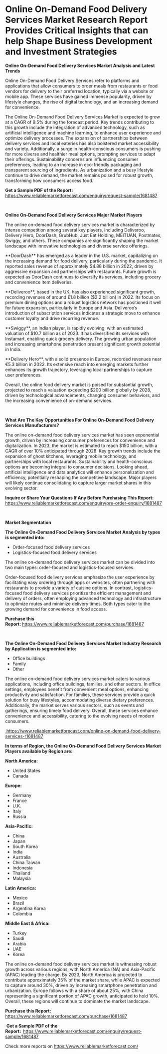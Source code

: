 <p><h1>Online On-Demand Food Delivery Services Market Research Report Provides Critical Insights that can help Shape Business Development and Investment Strategies</h1></p><p><strong>Online On-Demand Food Delivery Services Market Analysis and Latest Trends</strong></p>
<p><p>Online On-Demand Food Delivery Services refer to platforms and applications that allow consumers to order meals from restaurants or food vendors for delivery to their preferred location, typically via a website or mobile app. These services have gained immense popularity, driven by lifestyle changes, the rise of digital technology, and an increasing demand for convenience. </p><p>The Online On-Demand Food Delivery Services Market is expected to grow at a CAGR of 9.5% during the forecast period. Key trends contributing to this growth include the integration of advanced technology, such as artificial intelligence and machine learning, to enhance user experience and optimize delivery processes. The expansion of partnerships between delivery services and local eateries has also bolstered market accessibility and variety. Additionally, a surge in health-conscious consumers is pushing for more diverse and healthier meal options, prompting services to adapt their offerings. Sustainability concerns are influencing consumer preferences, leading to an increase in eco-friendly packaging and transparent sourcing of ingredients. As urbanization and a busy lifestyle continue to drive demand, the market remains poised for robust growth, transforming how consumers access food.</p></p>
<p><strong>Get a Sample PDF of the Report:&nbsp;</strong> <a href="https://www.reliablemarketforecast.com/enquiry/request-sample/1681487?utm_campaign=2397&utm_medium=2&utm_source=Github&utm_content=ia&utm_term=24032025&utm_id=online-on-demand-food-delivery-services">https://www.reliablemarketforecast.com/enquiry/request-sample/1681487</a></p>
<p>&nbsp;</p>
<p><strong>Online On-Demand Food Delivery Services Major Market Players</strong></p>
<p><p>The online on-demand food delivery services market is characterized by intense competition among several key players, including Deliveroo, Delivery Hero, DoorDash, GrubHub, Just Eat Holding, MEITUAN, Postmates, Swiggy, and others. These companies are significantly shaping the market landscape with innovative technologies and diverse service offerings.</p><p>**DoorDash** has emerged as a leader in the U.S. market, capitalizing on the increasing demand for food delivery, particularly during the pandemic. It reported sales revenue of approximately $4.88 billion in 2022, driven by aggressive expansion and partnerships with restaurants. Future growth is expected as DoorDash continues to diversify its services, including grocery and convenience item deliveries.</p><p>**Deliveroo**, based in the UK, has also experienced significant growth, recording revenues of around £1.8 billion ($2.2 billion) in 2022. Its focus on premium dining options and a robust logistics network has positioned it well for future expansion, particularly in Europe and Asia. Deliveroo’s introduction of subscription services indicates a strategic move to enhance customer loyalty and drive recurring revenue.</p><p>**Swiggy**, an Indian player, is rapidly evolving, with an estimated valuation of $10.7 billion as of 2023. It has diversified its services with Instamart, enabling quick grocery delivery. The growing urban population and increasing smartphone penetration present significant growth potential in India.</p><p>**Delivery Hero**, with a solid presence in Europe, recorded revenues near €5.3 billion in 2022. Its extensive reach into emerging markets further enhances its growth trajectory, leveraging local partnerships to capture user preferences.</p><p>Overall, the online food delivery market is poised for substantial growth, projected to reach a valuation exceeding $200 billion globally by 2028, driven by technological advancements, changing consumer behaviors, and the increasing convenience of on-demand services.</p></p>
<p>&nbsp;</p>
<p><strong>What Are The Key Opportunities For Online On-Demand Food Delivery Services Manufacturers?</strong></p>
<p><p>The online on-demand food delivery services market has seen exponential growth, driven by increasing consumer preferences for convenience and digitalization. In 2023, the market is estimated to reach $150 billion, with a CAGR of over 10% anticipated through 2028. Key growth trends include the expansion of ghost kitchens, leveraging mobile technology, and partnerships with local restaurants. Sustainability and health-conscious options are becoming integral to consumer decisions. Looking ahead, artificial intelligence and data analytics will enhance personalization and efficiency, potentially reshaping the competitive landscape. Major players will likely continue consolidating to capture larger market shares in this evolving sector.</p></p>
<p><strong>Inquire or Share Your Questions If Any Before Purchasing This Report:</strong> <a href="https://www.reliablemarketforecast.com/enquiry/pre-order-enquiry/1681487?utm_campaign=2397&utm_medium=2&utm_source=Github&utm_content=ia&utm_term=24032025&utm_id=online-on-demand-food-delivery-services">https://www.reliablemarketforecast.com/enquiry/pre-order-enquiry/1681487</a></p>
<p>&nbsp;</p>
<p><strong>Market Segmentation</strong></p>
<p><strong>The Online On-Demand Food Delivery Services Market Analysis by types is segmented into:</strong></p>
<p><ul><li>Order-focused food delivery services</li><li>Logistics-focused food delivery services</li></ul></p>
<p><p>The online on-demand food delivery services market can be divided into two main types: order-focused and logistics-focused services. </p><p>Order-focused food delivery services emphasize the user experience by facilitating easy ordering through apps or websites, often partnering with restaurants to provide a variety of cuisine options. In contrast, logistics-focused food delivery services prioritize the efficient management and delivery of orders, often employing advanced technology and infrastructure to optimize routes and minimize delivery times. Both types cater to the growing demand for convenience in food access.</p></p>
<p><strong>Purchase this Report:&nbsp;</strong><a href="https://www.reliablemarketforecast.com/purchase/1681487?utm_campaign=2397&utm_medium=2&utm_source=Github&utm_content=ia&utm_term=24032025&utm_id=online-on-demand-food-delivery-services">https://www.reliablemarketforecast.com/purchase/1681487</a></p>
<p>&nbsp;</p>
<p><strong>The Online On-Demand Food Delivery Services Market Industry Research by Application is segmented into:</strong></p>
<p><ul><li>Office buildings</li><li>Family</li><li>Other</li></ul></p>
<p><p>The online on-demand food delivery services market caters to various applications, including office buildings, families, and other sectors. In office settings, employees benefit from convenient meal options, enhancing productivity and satisfaction. For families, these services provide a quick solution for busy lifestyles, accommodating diverse dietary preferences. Additionally, the market serves various sectors, such as events and gatherings, ensuring timely food delivery. Overall, these services enhance convenience and accessibility, catering to the evolving needs of modern consumers.</p></p>
<p><a href="https://www.reliablemarketforecast.com/online-on-demand-food-delivery-services-r1681487?utm_campaign=2397&utm_medium=2&utm_source=Github&utm_content=ia&utm_term=24032025&utm_id=online-on-demand-food-delivery-services">&nbsp;https://www.reliablemarketforecast.com/online-on-demand-food-delivery-services-r1681487</a></p>
<p><strong>In terms of Region, the Online On-Demand Food Delivery Services Market Players available by Region are:</strong></p>
<p>
    <p> <strong> North America: </strong>
        <ul>
            <li>United States</li>
            <li>Canada</li>
        </ul>
        </p> 
    <p> <strong> Europe: </strong>
        <ul>
            <li>Germany</li>
            <li>France</li>
            <li>U.K.</li>
            <li>Italy</li>
            <li>Russia</li>
        </ul>
        </p> 
    <p> <strong> Asia-Pacific: </strong>
        <ul>
            <li>China</li>
            <li>Japan</li>
            <li>South Korea</li>
            <li>India</li>
            <li>Australia</li>
            <li>China Taiwan</li>
            <li>Indonesia</li>
            <li>Thailand</li>
            <li>Malaysia</li>
        </ul>
        </p> 
    <p> <strong> Latin America: </strong>
        <ul>
            <li>Mexico</li>
            <li>Brazil</li>
            <li>Argentina Korea</li>
            <li>Colombia</li>
        </ul>
        </p> 
    <p> <strong> Middle East & Africa: </strong>
        <ul>
            <li>Turkey</li>
            <li>Saudi</li>
            <li>Arabia</li>
            <li>UAE</li>
            <li>Korea</li>
        </ul>
    </p>
    </p>
<p><p>The online on-demand food delivery services market is witnessing robust growth across various regions, with North America (NA) and Asia-Pacific (APAC) leading the charge. By 2023, North America is projected to contribute approximately 35% of the market share, while APAC is expected to capture around 30%, driven by increasing smartphone penetration and urbanization. Europe follows with a share of about 25%, with China representing a significant portion of APAC growth, anticipated to hold 10%. Overall, these regions will continue to dominate the market landscape.</p></p>
<p><strong>Purchase this Report: </strong><a href="https://www.reliablemarketforecast.com/purchase/1681487?utm_campaign=2397&utm_medium=2&utm_source=Github&utm_content=ia&utm_term=24032025&utm_id=online-on-demand-food-delivery-services">https://www.reliablemarketforecast.com/purchase/1681487</a></p>
<p>&nbsp;<strong>Get a Sample PDF of the Report:&nbsp;&nbsp;</strong><a href="https://www.reliablemarketforecast.com/enquiry/request-sample/1681487?utm_campaign=2397&utm_medium=2&utm_source=Github&utm_content=ia&utm_term=24032025&utm_id=online-on-demand-food-delivery-services">https://www.reliablemarketforecast.com/enquiry/request-sample/1681487</a></p>
<p><strong></strong></p>
<p>Check more reports on <a href="https://www.reliablemarketforecast.com/?utm_campaign=2397&utm_medium=2&utm_source=Github&utm_content=ia&utm_term=24032025&utm_id=online-on-demand-food-delivery-services">https://www.reliablemarketforecast.com/</a></p>